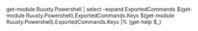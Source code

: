 
get-module Ruusty.Powershell | select -expand ExportedCommands
$(get-module Ruusty.Powershell).ExportedCommands.Keys
$(get-module Ruusty.Powershell).ExportedCommands.Keys |% {get-help $_}
